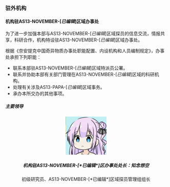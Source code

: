 <h3 class="text-center">驻外机构</h3>

#### 机构驻AS13-NOVEMBER-[*已编辑*]区域办事处

为了进一步加强本部与AS13-NOVEMBER-[*已编辑*]区域探员的信息交流，情报共享，科研合作，机构特设驻AS13-NOVEMBER-[*已编辑*]区域办事处。   

根据《奈安提克中国奇异物质办事处职能配置、内设机构和人员编制规定》，办事处承担下列职能：

- 联系本部驻AS13-NOVEMBER-[*已编辑*]区域特派员公署。
- 联系并协助本部有关部门管理在AS13-NOVEMBER-[*已编辑*]区域的科研机构。
- 处理有关涉及AS13-PAPA-[*已编辑*]区域事务。
- 承办本所交办的其他事项。   

##### 主要领导
<center>
<img src="/doc/images/avatar_ChinenSutera.jpg" width="128px"/><br/>
<h5><b>机构驻AS13-NOVEMBER-[*已编辑*]区办事处处长：知念想空</b></h5>
初级研究员、AS13-NOVEMBER-[*已编辑*]区域探员管理组组长
</center>

